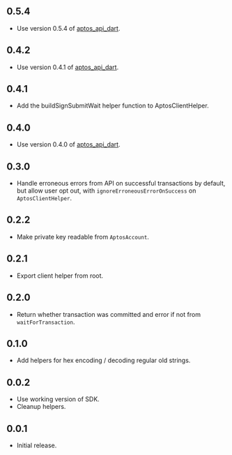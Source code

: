## 0.5.4
- Use version 0.5.4 of [aptos_api_dart](https://github.com/banool/aptos_api_dart/).

## 0.4.2
- Use version 0.4.1 of [aptos_api_dart](https://github.com/banool/aptos_api_dart/).

## 0.4.1
- Add the buildSignSubmitWait helper function to AptosClientHelper.

## 0.4.0
- Use version 0.4.0 of [aptos_api_dart](https://github.com/banool/aptos_api_dart/).

## 0.3.0
- Handle erroneous errors from API on successful transactions by default, but allow user opt out, with `ignoreErroneousErrorOnSuccess` on `AptosClientHelper`.

## 0.2.2
- Make private key readable from `AptosAccount`.

## 0.2.1
- Export client helper from root.

## 0.2.0
- Return whether transaction was committed and error if not from `waitForTransaction`.

## 0.1.0
- Add helpers for hex encoding / decoding regular old strings.

## 0.0.2
- Use working version of SDK.
- Cleanup helpers.

## 0.0.1
- Initial release.
